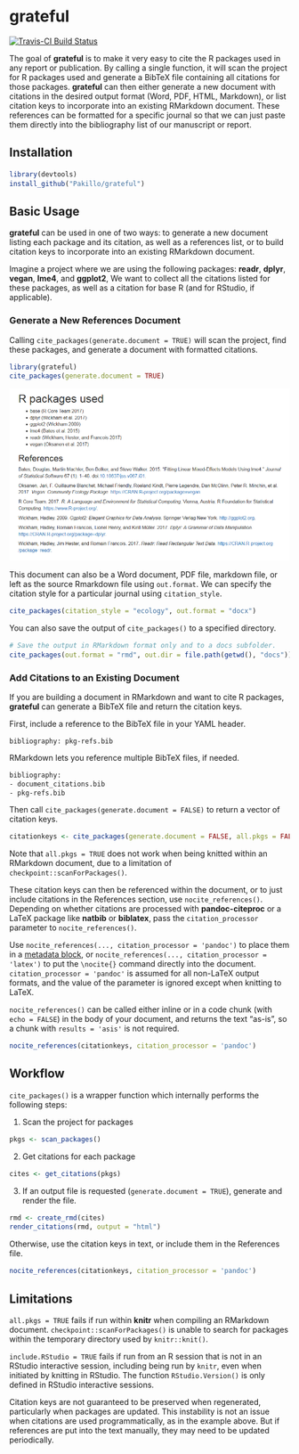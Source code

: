 
<!-- README.md is generated from README.Rmd. Please edit that file -->

# grateful

[![Travis-CI Build
Status](https://travis-ci.org/Pakillo/grateful.svg?branch=master)](https://travis-ci.org/Pakillo/grateful)

The goal of **grateful** is to make it very easy to cite the R packages
used in any report or publication. By calling a single function, it will
scan the project for R packages used and generate a BibTeX file
containing all citations for those packages. **grateful** can then
either generate a new document with citations in the desired output
format (Word, PDF, HTML, Markdown), or list citation keys to incorporate
into an existing RMarkdown document. These references can be formatted
for a specific journal so that we can just paste them directly into the
bibliography list of our manuscript or report.

## Installation

``` r
library(devtools)
install_github("Pakillo/grateful")
```

## Basic Usage

**grateful** can be used in one of two ways: to generate a new document
listing each package and its citation, as well as a references list, or
to build citation keys to incorporate into an existing RMarkdown
document.

Imagine a project where we are using the following packages: **readr**,
**dplyr**, **vegan**, **lme4**, and **ggplot2**, We want to collect all
the citations listed for these packages, as well as a citation for base
R (and for RStudio, if applicable).

### Generate a New References Document

Calling `cite_packages(generate.document = TRUE)` will scan the project,
find these packages, and generate a document with formatted citations.

``` r
library(grateful)
cite_packages(generate.document = TRUE)
```

![](example-output.PNG)

This document can also be a Word document, PDF file, markdown file, or
left as the source Rmarkdown file using `out.format`. We can specify the
citation style for a particular journal using `citation_style`.

``` r
cite_packages(citation_style = "ecology", out.format = "docx")
```

You can also save the output of `cite_packages()` to a specified
directory.

``` r
# Save the output in RMarkdown format only and to a docs subfolder.
cite_packages(out.format = "rmd", out.dir = file.path(getwd(), "docs"))
```

### Add Citations to an Existing Document

If you are building a document in RMarkdown and want to cite R packages,
**grateful** can generate a BibTeX file and return the citation keys.

First, include a reference to the BibTeX file in your YAML header.

    bibliography: pkg-refs.bib

RMarkdown lets you reference multiple BibTeX files, if needed.

    bibliography: 
    - document_citations.bib
    - pkg-refs.bib

Then call `cite_packages(generate.document = FALSE)` to return a vector
of citation
keys.

``` r
citationkeys <- cite_packages(generate.document = FALSE, all.pkgs = FALSE)
```

Note that `all.pkgs = TRUE` does not work when being knitted within an
RMarkdown document, due to a limitation of
`checkpoint::scanForPackages()`.

These citation keys can then be referenced within the document, or to
just include citations in the References section, use
`nocite_references()`. Depending on whether citations are processed with
**pandoc-citeproc** or a LaTeX package like **natbib** or **biblatex**,
pass the `citation_processor` parameter to `nocite_references()`.

Use `nocite_references(..., citation_processor = 'pandoc')` to place
them in a [metadata
block](https://rmarkdown.rstudio.com/authoring_bibliographies_and_citations.html#unused_references_\(nocite\)),
or `nocite_references(..., citation_processor = 'latex')` to put the
`\nocite{}` command directly into the document. `citation_processor =
'pandoc'` is assumed for all non-LaTeX output formats, and the value of
the parameter is ignored except when knitting to LaTeX.

`nocite_references()` can be called either inline or in a code chunk
(with `echo = FALSE`) in the body of your document, and returns the text
“as-is”, so a chunk with `results = 'asis'` is not required.

``` r
nocite_references(citationkeys, citation_processor = 'pandoc')
```

## Workflow

`cite_packages()` is a wrapper function which internally performs the
following steps:

1.  Scan the project for packages

<!-- end list -->

``` r
pkgs <- scan_packages()
```

2.  Get citations for each package

<!-- end list -->

``` r
cites <- get_citations(pkgs)
```

3.  If an output file is requested (`generate.document = TRUE`),
    generate and render the file.

<!-- end list -->

``` r
rmd <- create_rmd(cites)
render_citations(rmd, output = "html")
```

Otherwise, use the citation keys in text, or include them in the
References file.

``` r
nocite_references(citationkeys, citation_processor = 'pandoc')
```

## Limitations

`all.pkgs = TRUE` fails if run within **knitr** when compiling an
RMarkdown document. `checkpoint::scanForPackages()` is unable to search
for packages within the temporary directory used by `knitr::knit()`.

`include.RStudio = TRUE` fails if run from an R session that is not in
an RStudio interactive session, including being run by `knitr`, even
when initiated by knitting in RStudio. The function `RStudio.Version()`
is only defined in RStudio interactive sessions.

Citation keys are not guaranteed to be preserved when regenerated,
particularly when packages are updated. This instability is not an issue
when citations are used programmatically, as in the example above. But
if references are put into the text manually, they may need to be
updated periodically.
